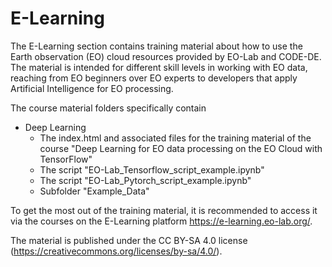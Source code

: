 # E-Learning

The E-Learning section contains training material about how to use the Earth observation (EO) cloud resources provided by EO-Lab and CODE-DE. The material is intended for different skill levels in working with EO data, reaching from EO beginners over EO experts to developers that apply Artificial Intelligence for EO processing. 

The course material folders specifically contain
* Deep Learning
  * The index.html and associated files for the training material of the course "Deep Learning for EO data processing on the EO Cloud with TensorFlow"
  * The script "EO-Lab_Tensorflow_script_example.ipynb"
  * The script "EO-Lab_Pytorch_script_example.ipynb"
  * Subfolder "Example_Data"

To get the most out of the training material, it is recommended to access it via the courses on the E-Learning platform https://e-learning.eo-lab.org/. 

The material is published under the CC BY-SA 4.0 license (https://creativecommons.org/licenses/by-sa/4.0/).
